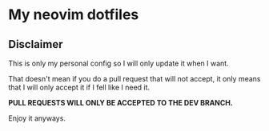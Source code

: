 My neovim dotfiles
==============

Disclaimer
--------------

This is only my personal config so I will only update it when I want.

That doesn't mean if you do a pull request that will not accept, it only means that I will only accept it if I fell like I need it.

**PULL REQUESTS WILL ONLY BE ACCEPTED TO THE DEV BRANCH.**


Enjoy it anyways.
